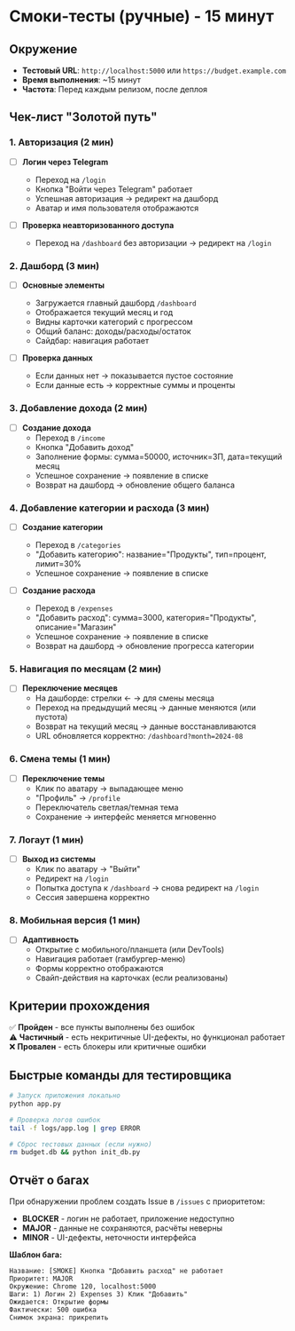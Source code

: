 # Смоки-тесты (ручные) - 15 минут

## Окружение
- **Тестовый URL**: `http://localhost:5000` или `https://budget.example.com`
- **Время выполнения**: ~15 минут
- **Частота**: Перед каждым релизом, после деплоя

## Чек-лист "Золотой путь"

### 1. Авторизация (2 мин)
- [ ] **Логин через Telegram**
  - Переход на `/login` 
  - Кнопка "Войти через Telegram" работает
  - Успешная авторизация → редирект на дашборд
  - Аватар и имя пользователя отображаются

- [ ] **Проверка неавторизованного доступа**
  - Переход на `/dashboard` без авторизации → редирект на `/login`

### 2. Дашборд (3 мин) 
- [ ] **Основные элементы**
  - Загружается главный дашборд `/dashboard`
  - Отображается текущий месяц и год
  - Видны карточки категорий с прогрессом
  - Общий баланс: доходы/расходы/остаток
  - Сайдбар: навигация работает

- [ ] **Проверка данных**
  - Если данных нет → показывается пустое состояние
  - Если данные есть → корректные суммы и проценты

### 3. Добавление дохода (2 мин)
- [ ] **Создание дохода**
  - Переход в `/income` 
  - Кнопка "Добавить доход"
  - Заполнение формы: сумма=50000, источник=ЗП, дата=текущий месяц
  - Успешное сохранение → появление в списке
  - Возврат на дашборд → обновление общего баланса

### 4. Добавление категории и расхода (3 мин)
- [ ] **Создание категории**
  - Переход в `/categories`
  - "Добавить категорию": название="Продукты", тип=процент, лимит=30%
  - Успешное сохранение → появление в списке

- [ ] **Создание расхода**
  - Переход в `/expenses`
  - "Добавить расход": сумма=3000, категория="Продукты", описание="Магазин"
  - Успешное сохранение → появление в списке
  - Возврат на дашборд → обновление прогресса категории

### 5. Навигация по месяцам (2 мин)
- [ ] **Переключение месяцев**
  - На дашборде: стрелки ← → для смены месяца
  - Переход на предыдущий месяц → данные меняются (или пустота)
  - Возврат на текущий месяц → данные восстанавливаются
  - URL обновляется корректно: `/dashboard?month=2024-08`

### 6. Смена темы (1 мин)
- [ ] **Переключение темы**
  - Клик по аватару → выпадающее меню
  - "Профиль" → `/profile`
  - Переключатель светлая/темная тема
  - Сохранение → интерфейс меняется мгновенно

### 7. Логаут (1 мин)
- [ ] **Выход из системы**
  - Клик по аватару → "Выйти"
  - Редирект на `/login`
  - Попытка доступа к `/dashboard` → снова редирект на `/login`
  - Сессия завершена корректно

### 8. Мобильная версия (1 мин)
- [ ] **Адаптивность**
  - Открытие с мобильного/планшета (или DevTools)
  - Навигация работает (гамбургер-меню)
  - Формы корректно отображаются
  - Свайп-действия на карточках (если реализованы)

## Критерии прохождения
✅ **Пройден** - все пункты выполнены без ошибок  
⚠️ **Частичный** - есть некритичные UI-дефекты, но функционал работает  
❌ **Провален** - есть блокеры или критичные ошибки  

## Быстрые команды для тестировщика
```bash
# Запуск приложения локально
python app.py

# Проверка логов ошибок
tail -f logs/app.log | grep ERROR

# Сброс тестовых данных (если нужно)
rm budget.db && python init_db.py
```

## Отчёт о багах
При обнаружении проблем создать Issue в `/issues` с приоритетом:
- **BLOCKER** - логин не работает, приложение недоступно
- **MAJOR** - данные не сохраняются, расчёты неверны  
- **MINOR** - UI-дефекты, неточности интерфейса

**Шаблон бага:**
```
Название: [SMOKE] Кнопка "Добавить расход" не работает
Приоритет: MAJOR
Окружение: Chrome 120, localhost:5000
Шаги: 1) Логин 2) Expenses 3) Клик "Добавить" 
Ожидается: Открытие формы
Фактически: 500 ошибка
Снимок экрана: прикрепить
```